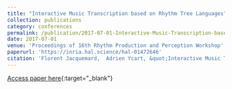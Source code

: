 ```yaml
---
title: "Interactive Music Transcription based on Rhythm Tree Languages"
collection: publications
category: conferences
permalink: /publication/2017-07-01-Interactive-Music-Transcription-based-on-Rhythm-Tree-Languages
date: 2017-07-01
venue: 'Proceedings of 16th Rhythm Production and Perception Workshop'
paperurl: 'https://inria.hal.science/hal-01472646'
citation: 'Florent Jacquemard,  Adrien Ycart, &quot;Interactive Music Transcription based on Rhythm Tree Languages.&quot; In the proceedings of 16th Rhythm Production and Perception Workshop, 2017.'
---
```

[Access paper here](https://inria.hal.science/hal-01472646){:target="_blank"}
